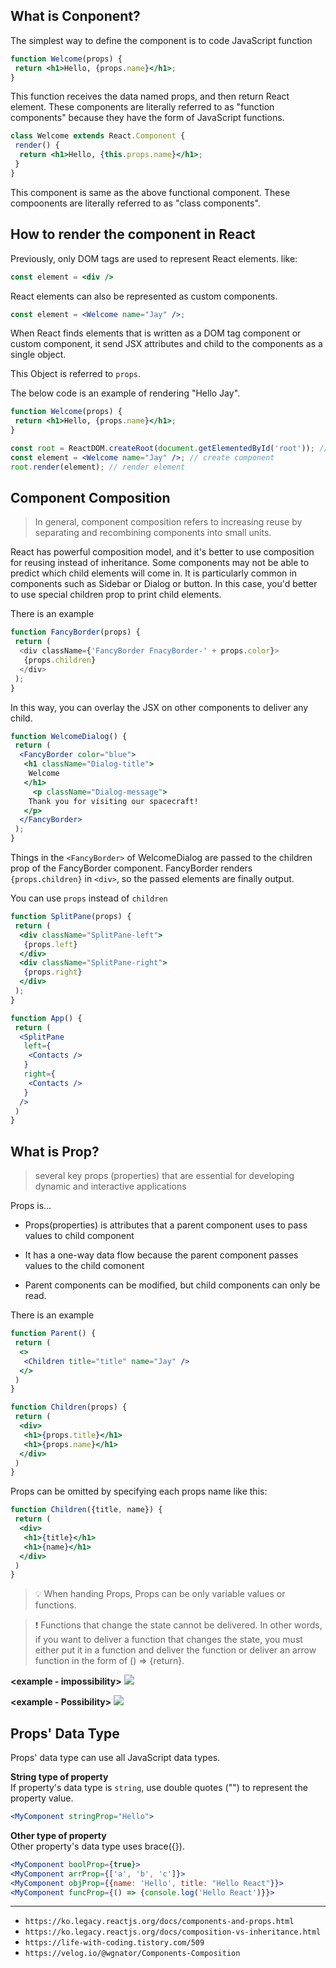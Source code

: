 ## What is Conponent?

The simplest way to define the component is to code JavaScript function

```jsx
function Welcome(props) {
 return <h1>Hello, {props.name}</h1>;
}
```

This function receives the data named props, and then return React element. These components are literally referred to as "function components" because they have the form of JavaScript functions.

```jsx
class Welcome extends React.Component {
 render() {
  return <h1>Hello, {this.props.name}</h1>;
 }
}
```

This component is same as the above functional component. These compoonents are literally referred to as "class components".

## How to render the component in React

Previously, only DOM tags are used to represent React elements. like:

```jsx
const element = <div />
```

React elements can also be represented as custom components.

```jsx
const element = <Welcome name="Jay" />;
```

When React finds elements that is written as a DOM tag component or custom component, it send JSX attributes and child to the components as a single object.   

This Object is referred to `props`.

The below code is an example of rendering "Hello Jay".

```jsx
function Welcome(props) {
 return <h1>Hello, {props.name}</h1>;
}

const root = ReactDOM.createRoot(document.getElementedById('root')); // create root
const element = <Welcome name="Jay" />; // create component
root.render(element); // render element
```

## Component Composition
> In general, component composition refers to increasing reuse by separating and recombining components into small units. 

React has powerful composition model, and it's better to use composition for reusing instead of inheritance. Some components may not be able to predict which child elements will come in. It is particularly common in components such as Sidebar or Dialog or button. In this case, you'd better to use special children prop to print child elements.

There is an example

```js
function FancyBorder(props) {
 return (
  <div className={'FancyBorder FnacyBorder-' + props.color}>
   {props.children}
  </div>
 );
}
```

In this way, you can overlay the JSX on other components to deliver any child.

```jsx
function WelcomeDialog() {
 return (
  <FancyBorder color="blue">
   <h1 className="Dialog-title"> 
    Welcome
   </h1>
	 <p className="Dialog-message">
    Thank you for visiting our spacecraft!
   </p>
  </FancyBorder>
 );
}
```

Things in the `<FancyBorder>` of WelcomeDialog are passed to the children prop of the FancyBorder component. FancyBorder renders `{props.children}` in `<div>`, so the passed elements are finally output.

You can use `props` instead of `children`

```jsx
function SplitPane(props) {
 return (
  <div className="SplitPane-left">
   {props.left}
  </div>
  <div className="SplitPane-right">
   {props.right}
  </div>
 );
}

function App() {
 return (
  <SplitPane
   left={
    <Contacts />
   }
   right={
    <Contacts />
   }
  />
 )
}
```

## What is Prop?
> several key props (properties) that are essential for developing dynamic and interactive applications

Props is...

- Props(properties) is attributes that a parent component uses to pass values to child component   

* It has a one-way data flow because the parent component passes values to the child comonent

- Parent components can be modified, but child components can only be read.

There is an example

```jsx
function Parent() {
 return (
  <>
   <Children title="title" name="Jay" />
  </>
 )
}

function Children(props) {
 return (
  <div>
   <h1>{props.title}</h1>
   <h1>{props.name}</h1>
  </div>
 )
}
```

Props can be omitted by specifying each props name like this:

```jsx
function Children({title, name}) {
 return (
  <div>
   <h1>{title}</h1>
   <h1>{name}</h1>
  </div>
 )
}
```

> 💡 When handing Props, Props can be only variable values or functions.   

> ❗️ Functions that change the state cannot be delivered. In other words, if you want to deliver a function that changes the state, you must either put it in a function and deliver the function or deliver an arrow function in the form of () ⇒ {return}.

**<example - impossibility>**
![](https://github.com/jinscodes/Blog_nextJS/assets/87598134/204395e2-3024-408e-adee-d02993e13837)

**<example - Possibility>**
![](https://github.com/jinscodes/Blog_nextJS/assets/87598134/f2c3bb1d-38c2-4c9f-9323-91738ac03388)

## Props' Data Type
Props' data type can use all JavaScript data types.

**String type of property**   
If property's data type is `string`, use double quotes ("") to represent the property value.
```jsx
<MyComponent stringProp="Hello">
```

**Other type of property**   
Other property's data type uses brace({}).
```jsx
<MyComponent boolProp={true}>
<MyComponent arrProp={['a', 'b', 'c']}>
<MyComponent objProp={{name: 'Hello', title: "Hello React"}}>
<MyComponent funcProp={() => {console.log('Hello React')}}>
```

---
- `https://ko.legacy.reactjs.org/docs/components-and-props.html`
- `https://ko.legacy.reactjs.org/docs/composition-vs-inheritance.html`
- `https://life-with-coding.tistory.com/509`
- `https://velog.io/@wgnator/Components-Composition`